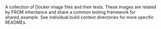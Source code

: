 A collection of Docker image files and their tests.
These images are related by FROM inheritance and
share a common testing framework for shared_example.
See individual build context directories for more
specific READMEs.
